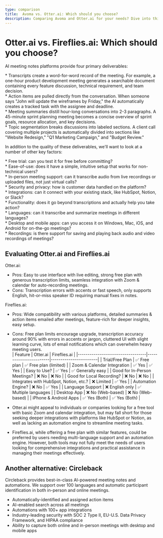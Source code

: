 ```yaml
---
type: comparison
title:  Avoma vs. Otter.ai: Which should you choose?
description: Comparing Avoma and Otter.ai for your needs? Dive into this article to evaluate both tools and discover an alternative, Circleback.
---
```


# Otter.ai vs. Fireflies.ai: Which should you choose?  
AI meeting notes platforms provide four primary deliverables:  
  
* Transcripts create a word-for-word record of the meeting. For example, a one-hour product development meeting generates a searchable document containing every feature discussion, technical requirement, and team decision.  
* Action items are pulled directly from the conversation. When someone says "John will update the wireframes by Friday," the AI automatically creates a tracked task with the assignee and deadline.  
* Meeting summaries distill hour-long conversations into 2-3 paragraphs. A 45-minute sprint planning meeting becomes a concise overview of sprint goals, resource allocation, and key decisions.  
* Topic segmentation breaks discussions into labeled sections. A client call covering multiple projects is automatically divided into sections like "Website Redesign," "Q1 Marketing Campaign," and "Budget Review."  
  
In addition to the quality of these deliverables, we'll want to look at a number of other key factors:  
  
* Free trial: can you test it for free before committing?  
* Ease-of-use: does it have a simple, intuitive setup that works for non-technical users?  
* In-person meeting support: can it transcribe audio from live recordings or uploaded files, not just virtual calls?  
* Security and privacy: how is customer data handled on the platform?  
* Integrations: can it connect with your existing stack, like HubSpot, Notion, or Slack?  
* Functionality: does it go beyond transcriptions and actually help you take action?  
* Languages: can it transcribe and summarize meetings in different languages?  
* Desktop and mobile apps: can you access it on Windows, Mac, iOS, and Android for on-the-go meetings?  
* Recordings: is there support for saving and playing back audio and video recordings of meetings?    
## Evaluating Otter.ai and Fireflies.ai  
Otter.ai:
- Pros: Easy to use interface with live editing, strong free plan with generous transcription limits, seamless integration with Zoom & calendar for auto-recording meetings.
- Cons: Transcription errors with accents or fast speech, only supports English, hit-or-miss speaker ID requiring manual fixes in notes.

Fireflies.ai:
- Pros: Wide compatibility with various platforms, detailed summaries & action items emailed after meetings, feature-rich for deeper insights, easy setup.
- Cons: Free plan limits encourage upgrade, transcription accuracy around 90% with errors in accents or jargon, cluttered UI with slight learning curve, lots of email notifications which can overwhelm heavy meeting users.  
| Feature                           | Otter.ai               | Fireflies.ai           |
|-----------------------------------|------------------------|------------------------|
| Trial/Free Plan                   | ✅ Free plan           | ✅ Free plan (limited) |
| Zoom & Calendar Integration       | ✅ Yes                 | ✅ Yes                 |
| Easy to Use?                      | ✅ Yes                 | ✅ Generally easy      |
| Good for In-Person Meetings?      | ❌ No                  | ❌ No                  |
| Good for Local Recording?         | ❌ No                  | ❌ No                  |
| Integrates with HubSpot, Notion, etc.? | ❌ Limited          | ✅ Yes                 |
| Automation Engine?                | ❌ No                  | ✅ Yes                 |
| Language Support                  | ❌ English only        | ✅ Multiple languages  |
| Desktop App                       | ❌ No (Web-based)      | ❌ No (Web-based)      |
| iPhone & Android Apps             | ✅ Yes (Both)          | ✅ Yes (Both)          |  
- Otter.ai might appeal to individuals or companies looking for a free tool with basic Zoom and calendar integration, but may fall short for those seeking deeper integrations with platforms like HubSpot or Notion, as well as lacking an automation engine to streamline meeting tasks.

- Fireflies.ai, while offering a free plan with similar features, could be preferred by users needing multi-language support and an automation engine. However, both tools may not fully meet the needs of users looking for comprehensive integrations and practical assistance in managing their meetings effectively.  
## Another alternative: Circleback  
Circleback provides best-in-class AI-powered meeting notes and automations. We support over 100 languages and automatic participant identification in both in-person and online meetings.  
  
* Automatically-identified and assigned action items  
* AI-enabled search across all meetings  
* Automations with 100+ app integrations  
* Industry-leading security with SOC 2 Type II, EU-U.S. Data Privacy Framework, and HIPAA compliance  
* Ability to capture both online and in-person meetings with desktop and mobile apps  